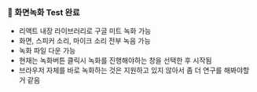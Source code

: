 <h3>🍥 화면녹화 Test 완료</h3>

- 리액트 내장 라이브러리로 구글 미트 녹화 가능
- 화면, 스피커 소리, 마이크 소리 전부 녹음 가능
- 녹화 파일 다운 가능
- 현재는 녹화버튼 클릭시 녹화를 진행해야하는 창을 선택한 후 시작됨
- 브라우저 자체를 바로 녹화하는 것은 지원하고 있지 않아서 좀 더 연구를 해봐야할 거 같음
    
